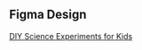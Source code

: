 ## Figma Design

[DIY Science Experiments for Kids](https://www.figma.com/design/6bV454q22LOhTo7vSlXLNp/DIY-science-experiments-for--kids?node-id=0-1&t=5iZ0VIQPLqAE0i9E-1)
